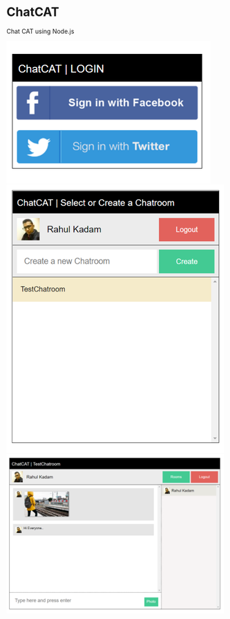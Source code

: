 # ChatCAT
Chat CAT using Node.js

![](images/ChatCat0.PNG)
![](images/ChatCat1.PNG)
![](images/ChatCat2.PNG)